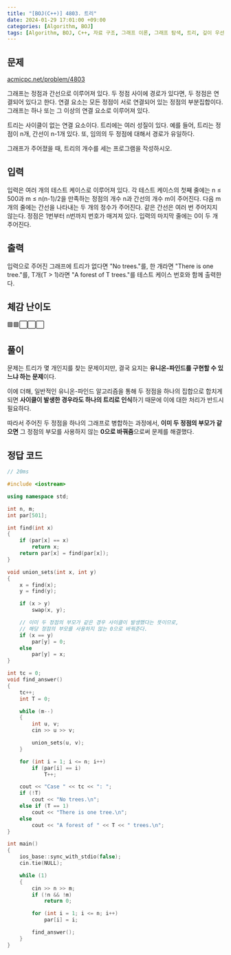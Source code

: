 ```yaml
---
title: "[BOJ(C++)] 4803. 트리"
date: 2024-01-29 17:01:00 +09:00
categories: [Algorithm, BOJ]
tags: [Algorithm, BOJ, C++, 자료 구조, 그래프 이론, 그래프 탐색, 트리, 깊이 우선 탐색, 분리 집합, Gold 4, CLASS 5]
---
```

## **문제**
[acmicpc.net/problem/4803](https://www.acmicpc.net/problem/4803)

그래프는 정점과 간선으로 이루어져 있다. 두 정점 사이에 경로가 있다면, 두 정점은 연결되어 있다고 한다. 연결 요소는 모든 정점이 서로 연결되어 있는 정점의 부분집합이다. 그래프는 하나 또는 그 이상의 연결 요소로 이루어져 있다.

트리는 사이클이 없는 연결 요소이다. 트리에는 여러 성질이 있다. 예를 들어, 트리는 정점이 n개, 간선이 n-1개 있다. 또, 임의의 두 정점에 대해서 경로가 유일하다.

그래프가 주어졌을 때, 트리의 개수를 세는 프로그램을 작성하시오.
<br>

## **입력**
입력은 여러 개의 테스트 케이스로 이루어져 있다. 각 테스트 케이스의 첫째 줄에는 n ≤ 500과 m ≤ n(n-1)/2을 만족하는 정점의 개수 n과 간선의 개수 m이 주어진다. 다음 m개의 줄에는 간선을 나타내는 두 개의 정수가 주어진다. 같은 간선은 여러 번 주어지지 않는다. 정점은 1번부터 n번까지 번호가 매겨져 있다. 입력의 마지막 줄에는 0이 두 개 주어진다.
<br>

## **출력**
입력으로 주어진 그래프에 트리가 없다면 "No trees."를, 한 개라면 "There is one tree."를, T개(T > 1)라면 "A forest of T trees."를 테스트 케이스 번호와 함께 출력한다.
<br>

## **체감 난이도**
🟩🟩⬜⬜⬜
<br>

## **풀이**
문제는 트리가 몇 개인지를 찾는 문제이지만, 결국 요지는 **유니온-파인드를 구현할 수 있느냐 하는 문제**이다.

이에 더해, 일반적인 유니온-파인드 알고리즘을 통해 두 정점을 하나의 집합으로 합치게 되면 **사이클이 발생한 경우라도 하나의 트리로 인식**하기 때문에 이에 대한 처리가 반드시 필요하다.

따라서 주어진 두 정점을 하나의 그래프로 병합하는 과정에서, **이미 두 정점의 부모가 같으면** 그 정점의 부모를 사용하지 않는 **0으로 바꿔줌**으로써 문제를 해결했다.
<br>

## **정답 코드**
```c++
// 20ms

#include <iostream>

using namespace std;

int n, m;
int par[501];

int find(int x)
{
    if (par[x] == x)
        return x;
    return par[x] = find(par[x]);
}

void union_sets(int x, int y)
{
    x = find(x);
    y = find(y);

    if (x > y)
        swap(x, y);

    // 이미 두 정점의 부모가 같은 경우 사이클이 발생했다는 뜻이므로,
    // 해당 정점의 부모를 사용하지 않는 0으로 바꿔준다.
    if (x == y)
        par[y] = 0;
    else
        par[y] = x;
}

int tc = 0;
void find_answer()
{
    tc++;
    int T = 0;

    while (m--)
    {
        int u, v;
        cin >> u >> v;

        union_sets(u, v);
    }

    for (int i = 1; i <= n; i++)
        if (par[i] == i)
            T++;

    cout << "Case " << tc << ": ";
    if (!T)
        cout << "No trees.\n";
    else if (T == 1)
        cout << "There is one tree.\n";
    else
        cout << "A forest of " << T << " trees.\n";
}

int main()
{
    ios_base::sync_with_stdio(false);
    cin.tie(NULL);

    while (1)
    {
        cin >> n >> m;
        if (!n && !m)
            return 0;

        for (int i = 1; i <= n; i++)
            par[i] = i;

        find_answer();
    }
}
```